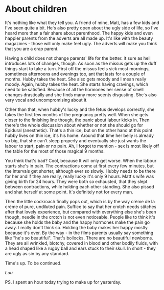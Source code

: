 # About children

It's nothing like what they tell you. A friend of mine, Matt, has a few kids and I've seen quite a bit. He's also pretty open about the ugly side of life, so I've heard more than a fair share about parenthood. The happy kids and even happier parents from the adverts are all made up. It's like with the beauty magazines - those will only make feel ugly. The adverts will make you think that you are a crap parent.

Having a child does not change parents' life for the better. It sure as hell introduces lots of changes, though. As soon as the missus gets up the duff things start to take a turn. First off the missus feels sick most mornings, sometimes afternoons and evenings too, ant that lasts for a couple of months. Hubby takes the heat. She also gets moody and I mean really moody. Again, hubby takes the heat. She starts having cravings, which need to be satisfied. Because of all the hormones her sense of smell changes drastically and she finds many more scents disgusting. She's also very vocal and uncompromising about it.

Other than that, when hubby's lucky and the fetus develops correctly, she takes the first few months of the pregnancy pretty well. When she gets closer to the finishing line though, the panic about labour kicks in. Then there's the whole discussion about whether or not she should go for Epidural (anesthetic). That's a thin ice, but on the other hand at this point hubby lives on thin ice, it's his home. Around that time her belly is already so big, that she can't sleep properly and eventually she just wants the labour to start, pain or no pain. Ah, I forgot to mention - sex is most likely off the table for the most of those magical 9 months.

You think that's bad? Cool, because It will only get worse. When the labour starts she's in pain. The contractions come at first every few minutes, but the intervals get shorter, although ever so slowly. Hubby needs to be there for her and if they are really, really lucky it's only 9 hours. Matt's wife was giving birth for 24 hours. They were both so exhausted, that they slept between contractions, while holding each other standing. She also pissed and shat herself at some point. It's definitely not for every man.

Then the little cockroach finally pops out, which is by the way crème de la crème of pure, undiluted pain. Suffice to say that her crotch needs stitches after that lovely experience, but compared with everything else she's been though, needle in the crotch is not even noticeable. People like to think it's because she holds the baby and the happy hormones make the pain go away. I really don't think so. Holding the baby makes her happy mostly because it's over. By the way - in the films parents usually say something like "he's so beautiful". That's bollocks. There are no beautiful newborns. They are all wrinkled, blotchy, covered in blood and other bodily fluids, with a head shaped like a rugby ball and ears stuck to their skull. In short - they are ugly as sin by any standard.

Time's up. To be continued.

*Lou*

PS.
I spent an hour today trying to make up for yesterday.